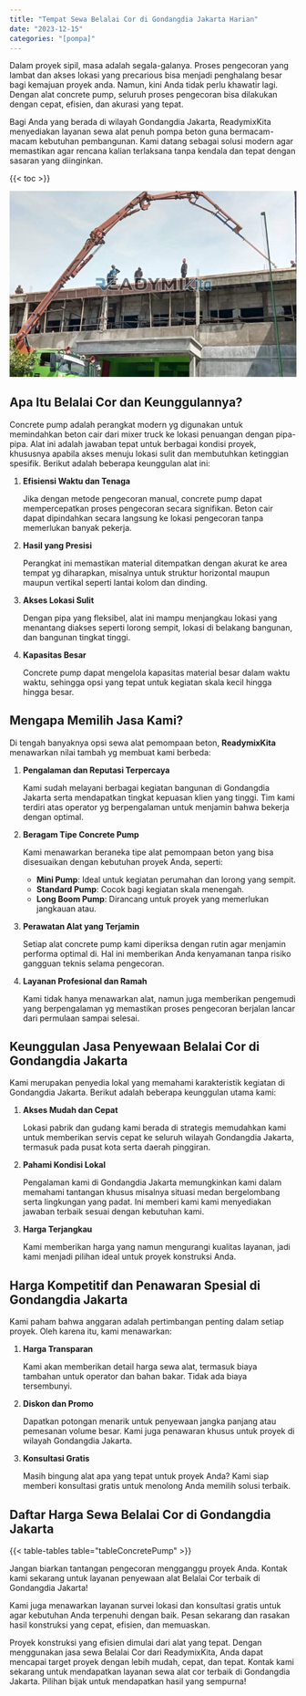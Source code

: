 ```yaml
---
title: "Tempat Sewa Belalai Cor di Gondangdia Jakarta Harian"
date: "2023-12-15"
categories: "[pompa]"
---
```


Dalam proyek sipil, masa adalah segala-galanya. Proses pengecoran yang lambat dan akses lokasi yang precarious bisa menjadi penghalang besar bagi kemajuan proyek anda. Namun, kini Anda tidak perlu khawatir lagi. Dengan alat concrete pump, seluruh proses pengecoran bisa dilakukan dengan cepat, efisien, dan akurasi yang tepat.

Bagi Anda yang berada di wilayah Gondangdia Jakarta, ReadymixKita menyediakan layanan sewa alat penuh pompa beton guna bermacam-macam kebutuhan pembangunan. Kami datang sebagai solusi modern agar memastikan agar rencana kalian terlaksana tanpa kendala dan tepat dengan sasaran yang diinginkan.

{{< toc >}}

![Tempat Sewa Belalai Cor di Gondangdia Jakarta Harian](/images/pompa/sewa-pompa-05.jpg)

## Apa Itu Belalai Cor dan Keunggulannya?

Concrete pump adalah perangkat modern yg digunakan untuk memindahkan beton cair dari mixer truck ke lokasi penuangan dengan pipa-pipa. Alat ini adalah jawaban tepat untuk berbagai kondisi proyek, khususnya apabila akses menuju lokasi sulit dan membutuhkan ketinggian spesifik. Berikut adalah beberapa keunggulan alat ini:

1. **Efisiensi Waktu dan Tenaga**

   Jika dengan metode pengecoran manual, concrete pump dapat mempercepatkan proses pengecoran secara signifikan. Beton cair dapat dipindahkan secara langsung ke lokasi pengecoran tanpa memerlukan banyak pekerja.

2. **Hasil yang Presisi**

   Perangkat ini memastikan material ditempatkan dengan akurat ke area tempat yg diharapkan, misalnya untuk struktur horizontal maupun maupun vertikal seperti lantai kolom dan dinding.

3. **Akses Lokasi Sulit**

   Dengan pipa yang fleksibel, alat ini mampu menjangkau lokasi yang menantang diakses seperti lorong sempit, lokasi di belakang bangunan, dan bangunan tingkat tinggi.

4. **Kapasitas Besar**

   Concrete pump dapat mengelola kapasitas material besar dalam waktu waktu, sehingga opsi yang tepat untuk kegiatan skala kecil hingga hingga besar.

## Mengapa Memilih Jasa Kami?

Di tengah banyaknya opsi sewa alat pemompaan beton, **ReadymixKita** menawarkan nilai tambah yg membuat kami berbeda:

1. **Pengalaman dan Reputasi Terpercaya**

   Kami sudah melayani berbagai kegiatan bangunan di Gondangdia Jakarta serta mendapatkan tingkat kepuasan klien yang tinggi. Tim kami terdiri atas operator yg berpengalaman untuk menjamin bahwa bekerja dengan optimal.

2. **Beragam Tipe Concrete Pump**

   Kami menawarkan beraneka tipe alat pemompaan beton yang bisa disesuaikan dengan kebutuhan proyek Anda, seperti:
   - **Mini Pump**: Ideal untuk kegiatan perumahan dan lorong yang sempit.
   - **Standard Pump**: Cocok bagi kegiatan skala menengah.
   - **Long Boom Pump**: Dirancang untuk proyek yang memerlukan jangkauan atau.

3. **Perawatan Alat yang Terjamin**

   Setiap alat concrete pump kami diperiksa dengan rutin agar menjamin performa optimal di. Hal ini memberikan Anda kenyamanan tanpa risiko gangguan teknis selama pengecoran.

4. **Layanan Profesional dan Ramah**

   Kami tidak hanya menawarkan alat, namun juga memberikan pengemudi yang berpengalaman yg memastikan proses pengecoran berjalan lancar dari permulaan sampai selesai.

## Keunggulan Jasa Penyewaan Belalai Cor di Gondangdia Jakarta

Kami merupakan penyedia lokal yang memahami karakteristik kegiatan di Gondangdia Jakarta. Berikut adalah beberapa keunggulan utama kami:

1. **Akses Mudah dan Cepat**

   Lokasi pabrik dan gudang kami berada di strategis memudahkan kami untuk memberikan servis cepat ke seluruh wilayah Gondangdia Jakarta, termasuk pada pusat kota serta daerah pinggiran.

2. **Pahami Kondisi Lokal**

   Pengalaman kami di Gondangdia Jakarta memungkinkan kami dalam memahami tantangan khusus misalnya situasi medan bergelombang serta lingkungan yang padat. Ini memberi kami kami menyediakan jawaban terbaik sesuai dengan kebutuhan kami.

3. **Harga Terjangkau**

   Kami memberikan harga yang namun mengurangi kualitas layanan, jadi kami menjadi pilihan ideal untuk proyek konstruksi Anda.

## Harga Kompetitif dan Penawaran Spesial di Gondangdia Jakarta

Kami paham bahwa anggaran adalah pertimbangan penting dalam setiap proyek. Oleh karena itu, kami menawarkan:

1. **Harga Transparan**

   Kami akan memberikan detail harga sewa alat, termasuk biaya tambahan untuk operator dan bahan bakar. Tidak ada biaya tersembunyi.

2. **Diskon dan Promo**

   Dapatkan potongan menarik untuk penyewaan jangka panjang atau pemesanan volume besar. Kami juga penawaran khusus untuk proyek di wilayah Gondangdia Jakarta.

3. **Konsultasi Gratis**

   Masih bingung alat apa yang tepat untuk proyek Anda? Kami siap memberi konsultasi gratis untuk menolong Anda memilih solusi terbaik.

## Daftar Harga Sewa Belalai Cor di Gondangdia Jakarta

{{< table-tables table="tableConcretePump" >}}

Jangan biarkan tantangan pengecoran mengganggu proyek Anda. Kontak kami sekarang untuk layanan penyewaan alat Belalai Cor terbaik di Gondangdia Jakarta!

Kami juga menawarkan layanan survei lokasi dan konsultasi gratis untuk agar kebutuhan Anda terpenuhi dengan baik. Pesan sekarang dan rasakan hasil konstruksi yang cepat, efisien, dan memuaskan.

Proyek konstruksi yang efisien dimulai dari alat yang tepat. Dengan menggunakan jasa sewa Belalai Cor dari ReadymixKita, Anda dapat mencapai target proyek dengan lebih mudah, cepat, dan tepat. Kontak kami sekarang untuk mendapatkan layanan sewa alat cor terbaik di Gondangdia Jakarta. Pilihan bijak untuk mendapatkan hasil yang sempurna!